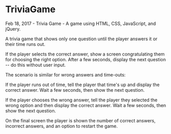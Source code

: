# TriviaGame
Feb 18, 2017 - Trivia Game - A game using HTML, CSS, JavaScript, and  jQuery.

A trivia game that shows only one question until the player answers it or their time runs out.

If the player selects the correct answer, show a screen congratulating them for choosing the right option. After a few seconds, display the next question -- do this without user input.

The scenario is similar for wrong answers and time-outs:

  If the player runs out of time, tell the player that time's up and display the correct answer. Wait a few seconds, then show the next question.

  If the player chooses the wrong answer, tell the player they selected the wrong option and then display the correct answer. Wait a few seconds, then show the next question.

On the final screen the player is shown the number of correct answers, incorrect answers, and an option to restart the game.


